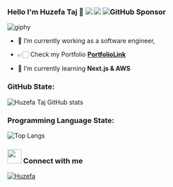 ### Hello I'm Huzefa Taj 👋  ![](https://komarev.com/ghpvc/?username=huzefaTaj&color=green&&style=flat)  [![](https://img.shields.io/static/v1?label=Sponsor&message=%E2%9D%A4&logo=GitHub&color=%23fe8e86)](https://github.com/sponsors/huzefaTaj) ![GitHub Sponsor](https://img.shields.io/github/sponsors/huzefaTaj?label=Sponsor&logo=GitHub)

![giphy](https://cdna.artstation.com/p/assets/images/images/028/102/058/original/pixel-jeff-matrix-s.gif?1593487263)


- 🔭 I’m currently working as a software engineer,


- 👉🏻 Check my Portfolio [**PortfolioLink**](https://huzefaportfolio.pythonanywhere.com/)


- 🌱 I’m currently learning **Next.js & AWS**

### GitHub State:

![Huzefa Taj GitHub stats](https://github-readme-stats.vercel.app/api?username=huzefaTaj&show_icons=true)



<!--
**huzefaTaj/huzefaTaj** is a ✨ _special_ ✨ repository because its `README.md` (this file) appears on your GitHub profile.

Here are some ideas to get you started:
- 👯 I’m looking to collaborate on ...
- 🤔 I’m looking for help with ...
- 💬 Ask me about ...
- 📫 How to reach me: ...
- 😄 Pronouns: ...
- ⚡ Fun fact: ...
-->
### Programming Language State:

![Top Langs](https://github-readme-stats.vercel.app/api/top-langs/?username=huzefaTaj&hide_progress=true)

### <img src="https://media.giphy.com/media/LnQjpWaON8nhr21vNW/giphy.gif" height="32"></img> Connect with me 
<a href="https://www.linkedin.com/in/huzefa-taj-5554631b5/" target="blank"><img align="center" src="https://img.shields.io/badge/linkedin-%230077B5.svg?&style=for-the-badge&logo=linkedin&logoColor=white" alt="Huzefa" /></a>
